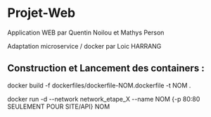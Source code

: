 # Projet-Web
Application WEB par Quentin Noilou et Mathys Person

Adaptation microservice / docker par Loic HARRANG

## Construction et Lancement des containers : 

docker build -f dockerfiles/dockerfile-NOM.dockerfile -t NOM .

docker run -d --network network_etape_X --name NOM {-p 80:80 SEULEMENT POUR SITE/API} NOM
